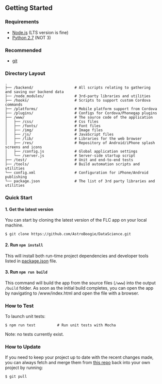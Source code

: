 ## Getting Started

### Requirements
  * [Node.js](https://nodejs.org/) (LTS version is fine)
  * [Python 2.7](https://www.python.org/downloads/) (NOT 3)

### Recommended
  * [git](https://git-scm.com/downloads)

### Directory Layout

```
.
├── /backend/                   # All scripts relating to gathering and saving our backend data
├── /node_modules/              # 3rd-party libraries and utilities
├── /hooks/                     # Scripts to support custom Cordova commands
├── /platforms/                 # Mobile platform support from Cordova
├── /plugins/                   # Configs for Cordova/Phonegap plugins
├── /www/                       # The source code of the application
│   ├── /css/                   # Css files
│   ├── /fonts/                 # Font files
│   ├── /img/                   # Image files
│   ├── /js/                    # JavaScript files
│   ├── /lib/                   # Libraries for the web browser
│   ├── /res/                   # Repository of Android/iPhone splash screens and icons
│   ├── /config.js              # Global application settings
│   └── /server.js              # Server-side startup script
├── /test/                      # Unit and end-to-end tests
├── /tools/                     # Build automation scripts and utilities
└── config.xml                  # Configuration for iPhone/Android publishing
└── package.json                # The list of 3rd party libraries and utilities
```

### Quick Start

#### 1. Get the latest version

You can start by cloning the latest version of the FLC app on your local machine.

```shell
$ git clone https://github.com/AstroBoogie/DataScience.git
```

#### 2. Run `npm install`

This will install both run-time project dependencies and developer tools listed
in [package.json](../package.json) file.

#### 3. Run `npm run build`

This command will build the app from the source files (`/www`) into the output
`/build` folder. As soon as the initial build completes, you can open the app
by navigating to /www/index.html and open the file with a browser.

### How to Test

To launch unit tests:

```shell
$ npm run test          # Run unit tests with Mocha
```

Note: no tests currently exist.

### How to Update

If you need to keep your project up to date with the recent changes made,
you can always fetch and merge them from [this repo](https://github.com/AstroBoogie/DataScience)
back into your own project by running:

```shell
$ git pull
```
